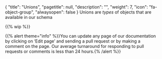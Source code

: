 {
"title": "Unions",
"pagetitle": null,
"description": "",
"weight": 7,
"icon": "fa-object-group",
"alwaysopen": false
}
Unions are _types_ of objects that are available in our schema

{{% wip %}}

{{% alert theme="info" %}}You can update any page of our documentation by clicking on ‘Edit page’ and sending a pull request or by making a comment on the page. Our average turnaround for responding to pull requests or comments is less than 24 hours.{% /alert %}}
